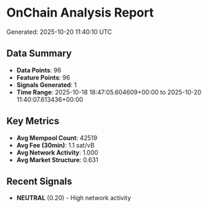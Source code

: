 # OnChain Analysis Report
Generated: 2025-10-20 11:40:10 UTC

## Data Summary
- **Data Points**: 96
- **Feature Points**: 96
- **Signals Generated**: 1
- **Time Range**: 2025-10-18 18:47:05.604609+00:00 to 2025-10-20 11:40:07.613436+00:00

## Key Metrics
- **Avg Mempool Count**: 42519
- **Avg Fee (30min)**: 1.1 sat/vB
- **Avg Network Activity**: 1.000
- **Avg Market Structure**: 0.631

## Recent Signals
- **NEUTRAL** (0.20) - High network activity
